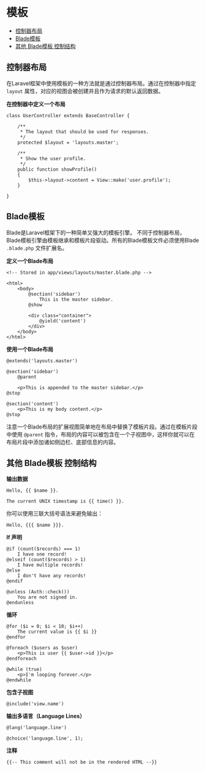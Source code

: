 # 模板

- [控制器布局](#controller-layouts)
- [Blade模板](#blade-templating)
- [其他 Blade模板 控制结构](#other-blade-control-structures)

<a name="controller-layouts"></a>
## 控制器布局

在Laravel框架中使用模板的一种方法就是通过控制器布局。通过在控制器中指定 `layout` 属性，对应的视图会被创建并且作为请求的默认返回数据。

**在控制器中定义一个布局**

	class UserController extends BaseController {

		/**
		 * The layout that should be used for responses.
		 */
		protected $layout = 'layouts.master';

		/**
		 * Show the user profile.
		 */
		public function showProfile()
		{
			$this->layout->content = View::make('user.profile');
		}

	}

<a name="blade-templating"></a>
## Blade模板

Blade是Laravel框架下的一种简单又强大的模板引擎。 
不同于控制器布局，Blade模板引擎由模板继承和模板片段驱动。所有的Blade模板文件必须使用Blade `.blade.php` 文件扩展名。


**定义一个Blade布局**

	<!-- Stored in app/views/layouts/master.blade.php -->

	<html>
		<body>
			@section('sidebar')
				This is the master sidebar.
			@show

			<div class="container">
				@yield('content')
			</div>
		</body>
	</html>

**使用一个Blade布局**

	@extends('layouts.master')

	@section('sidebar')
		@parent

		<p>This is appended to the master sidebar.</p>
	@stop

	@section('content')
		<p>This is my body content.</p>
	@stop

注意一个Blade布局的扩展视图简单地在布局中替换了模板片段。通过在模板片段中使用 `@parent` 指令，布局的内容可以被包含在一个子视图中，这样你就可以在布局片段中添加诸如侧边栏、底部信息的内容。

<a name="other-blade-control-structures"></a>
## 其他 Blade模板 控制结构

**输出数据**

	Hello, {{ $name }}.

	The current UNIX timestamp is {{ time() }}.

你可以使用三联大括号语法来避免输出：

	Hello, {{{ $name }}}.

**If 声明**

	@if (count($records) === 1)
		I have one record!
	@elseif (count($records) > 1)
		I have multiple records!
	@else
		I don't have any records!
	@endif

	@unless (Auth::check())
		You are not signed in.
	@endunless

**循环**

	@for ($i = 0; $i < 10; $i++)
		The current value is {{ $i }}
	@endfor

	@foreach ($users as $user)
		<p>This is user {{ $user->id }}</p>
	@endforeach

	@while (true)
		<p>I'm looping forever.</p>
	@endwhile

**包含子视图**

	@include('view.name')

**输出多语言（Language Lines）**

	@lang('language.line')

	@choice('language.line', 1);

**注释**

	{{-- This comment will not be in the rendered HTML --}}
